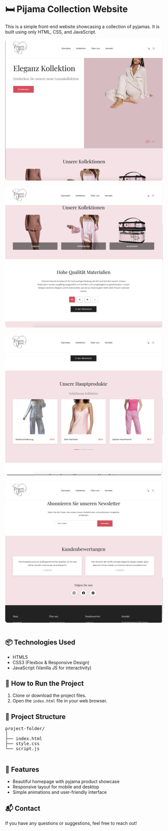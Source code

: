 <!DOCTYPE html>
<html lang="en">
<head>
  <meta charset="UTF-8">
  <meta name="viewport" content="width=device-width, initial-scale=1">
  
</head>
<body>

  <h1>🛏️ Pijama Collection Website</h1>

  <p>This is a simple front-end website showcasing a collection of pyjamas. It is built using only HTML, CSS, and JavaScript.</p>
  <img src="1.png" alt="Cub3D Screenshot 1" style="max-width:100%; border-radius:8px; margin-bottom: 1rem;" />
  <img src="2.png" alt="Cub3D Screenshot 1" style="max-width:100%; border-radius:8px; margin-bottom: 1rem;" />
  <img src="3.png" alt="Cub3D Screenshot 1" style="max-width:100%; border-radius:8px; margin-bottom: 1rem;" />
  <img src="4.png" alt="Cub3D Screenshot 1" style="max-width:100%; border-radius:8px; margin-bottom: 1rem;" />
  <h2>📦 Technologies Used</h2>
  <ul>
    <li>HTML5</li>
    <li>CSS3 (Flexbox & Responsive Design)</li>
    <li>JavaScript (Vanilla JS for interactivity)</li>
  </ul>

  <h2>🚀 How to Run the Project</h2>
  <ol>
    <li>Clone or download the project files.</li>
    <li>Open the <code>index.html</code> file in your web browser.</li>
  </ol>

  <h2>📁 Project Structure</h2>
  <pre>
project-folder/
│
├── index.html
├── style.css
└── script.js
  </pre>

  <h2>🎯 Features</h2>
  <ul>
    <li>Beautiful homepage with pyjama product showcase</li>
    <li>Responsive layout for mobile and desktop</li>
    <li>Simple animations and user-friendly interface</li>
  </ul>

  <h2>📬 Contact</h2>
  <p>If you have any questions or suggestions, feel free to reach out!</p>

</body>
</html>
